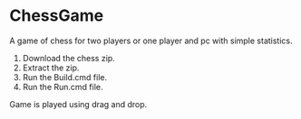 # ChessGame
A game of chess for two players or one player and pc with simple statistics.

1. Download the chess zip.
2. Extract the zip.
3. Run the Build.cmd file.
4. Run the Run.cmd file.

Game is played using drag and drop.
